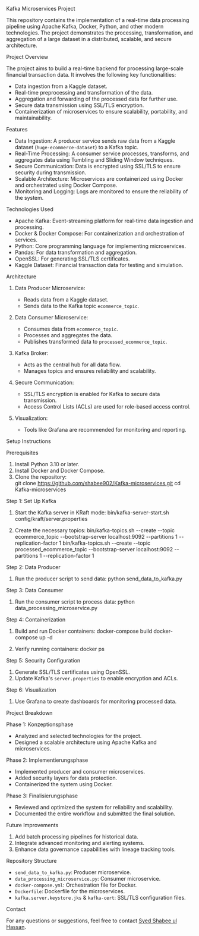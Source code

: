 Kafka Microservices Project

This repository contains the implementation of a real-time data processing pipeline using Apache Kafka, Docker, Python, and other modern technologies. The project demonstrates the processing, transformation, and aggregation of a large dataset in a distributed, scalable, and secure architecture.


Project Overview

The project aims to build a real-time backend for processing large-scale financial transaction data. It involves the following key functionalities:
- Data ingestion from a Kaggle dataset.
- Real-time preprocessing and transformation of the data.
- Aggregation and forwarding of the processed data for further use.
- Secure data transmission using SSL/TLS encryption.
- Containerization of microservices to ensure scalability, portability, and maintainability.


Features

- Data Ingestion: A producer service sends raw data from a Kaggle dataset (`huge-ecommerce-dataset`) to a Kafka topic.
- Real-Time Processing: A consumer service processes, transforms, and aggregates data using Tumbling and Sliding Window techniques.
- Secure Communication: Data is encrypted using SSL/TLS to ensure security during transmission.
- Scalable Architecture: Microservices are containerized using Docker and orchestrated using Docker Compose.
- Monitoring and Logging: Logs are monitored to ensure the reliability of the system.


Technologies Used


- Apache Kafka: Event-streaming platform for real-time data ingestion and processing.
- Docker & Docker Compose: For containerization and orchestration of services.
- Python: Core programming language for implementing microservices.
- Pandas: For data transformation and aggregation.
- OpenSSL: For generating SSL/TLS certificates.
- Kaggle Dataset: Financial transaction data for testing and simulation.


Architecture

1. Data Producer Microservice:
   - Reads data from a Kaggle dataset.
   - Sends data to the Kafka topic `ecommerce_topic`.

2. Data Consumer Microservice:
   - Consumes data from `ecommerce_topic`.
   - Processes and aggregates the data.
   - Publishes transformed data to `processed_ecommerce_topic`.

3. Kafka Broker:
   - Acts as the central hub for all data flow.
   - Manages topics and ensures reliability and scalability.

4. Secure Communication:
   - SSL/TLS encryption is enabled for Kafka to secure data transmission.
   - Access Control Lists (ACLs) are used for role-based access control.

5. Visualization:
   - Tools like Grafana are recommended for monitoring and reporting.

Setup Instructions

Prerequisites
1. Install Python 3.10 or later.
2. Install Docker and Docker Compose.
3. Clone the repository:  
   git clone https://github.com/shabee902/Kafka-microservices.git
   cd Kafka-microservices
   

Step 1: Set Up Kafka
1. Start the Kafka server in KRaft mode:
   bin/kafka-server-start.sh config/kraft/server.properties

2. Create the necessary topics:
   bin/kafka-topics.sh --create --topic ecommerce_topic --bootstrap-server localhost:9092 --partitions 1 --replication-factor 1
   bin/kafka-topics.sh --create --topic processed_ecommerce_topic --bootstrap-server localhost:9092 --partitions 1 --replication-factor 1

Step 2: Data Producer
1. Run the producer script to send data:
   python send_data_to_kafka.py

Step 3: Data Consumer
1. Run the consumer script to process data:
   python data_processing_microservice.py

Step 4: Containerization
1. Build and run Docker containers:
   docker-compose build
   docker-compose up -d

2. Verify running containers:
   docker ps

Step 5: Security Configuration
1. Generate SSL/TLS certificates using OpenSSL.
2. Update Kafka's `server.properties` to enable encryption and ACLs.

Step 6: Visualization
1. Use Grafana to create dashboards for monitoring processed data.


Project Breakdown

Phase 1: Konzeptionsphase
- Analyzed and selected technologies for the project.
- Designed a scalable architecture using Apache Kafka and microservices.

Phase 2: Implementierungsphase
- Implemented producer and consumer microservices.
- Added security layers for data protection.
- Containerized the system using Docker.

Phase 3: Finalisierungsphase
- Reviewed and optimized the system for reliability and scalability.
- Documented the entire workflow and submitted the final solution.


Future Improvements

1. Add batch processing pipelines for historical data.
2. Integrate advanced monitoring and alerting systems.
3. Enhance data governance capabilities with lineage tracking tools.

Repository Structure

- `send_data_to_kafka.py`: Producer microservice.
- `data_processing_microservice.py`: Consumer microservice.
- `docker-compose.yml`: Orchestration file for Docker.
- `Dockerfile`: Dockerfile for the microservices.
- `kafka.server.keystore.jks` & `kafka-cert`: SSL/TLS configuration files.


Contact

For any questions or suggestions, feel free to contact [Syed Shabee ul Hassan](mailto:abdemustufa786@gmail.com).
